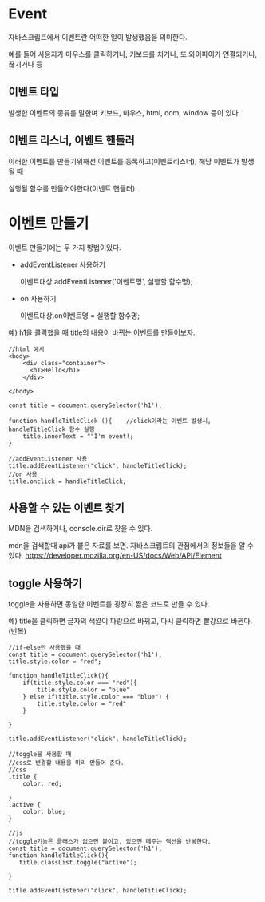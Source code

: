 # Event
자바스크립트에서 이벤트란 어떠한 일이 발생했음을 의미한다.

예를 들어 사용자가 마우스를 클릭하거나, 키보드를 치거나,
또 와이파이가 연결되거나, 끊기거나 등


## 이벤트 타입
발생한 이벤트의 종류를 말한며 키보드, 마우스, html, dom, window 등이 있다.

## 이벤트 리스너, 이벤트 핸들러

이러한 이벤트를 만들기위해선 이벤트를 등록하고(이벤트리스너), 해당 이벤트가 발생될 때

실행될 함수를 만들어야한다(이벤트 핸들러). 

# 이벤트 만들기
이벤트 만들기에는 두 가지 방법이있다.  
- addEventListener 사용하기

    이벤트대상.addEventListener('이벤트명', 실행할 함수명);
- on 사용하기

    이벤트대상.on이벤트명 = 실행할 함수명;


예) h1을 클릭했을 때 title의 내용이 바뀌는 이벤트를 만들어보자.
```
//html 예시
<body>
    <div class="container">
      <h1>Hello</h1>
    </div>

</body>

const title = document.querySelector('h1');

function handleTitleClick (){    //click이라는 이벤트 발생시, handleTitleClick 함수 실행
    title.innerText = ""I'm event!;
}

//addEventListener 사용
title.addEventListener("click", handleTitleClick);
//on 사용
title.onclick = handleTitleClick;
```

## 사용할 수 있는 이벤트 찾기
MDN을 검색하거나, console.dir로 찾을 수 있다.

mdn을 검색할때 api가 붙은 자료를 보면.
자바스크립트의 관점에서의 정보들을 알 수 있다.
https://developer.mozilla.org/en-US/docs/Web/API/Element

## toggle 사용하기
toggle을 사용하면 동일한 이벤트를 굉장히 짧은 코드로 만들 수 있다.

예) title을 클릭하면 글자의 색깔이 파랑으로 바뀌고, 다시 클릭하면 빨강으로 바뀐다. (반복)

```
//if-else만 사용했을 때
const title = document.querySelector('h1');
title.style.color = "red";

function handleTitleClick(){
    if(title.style.color === "red"){
        title.style.color = "blue"
    } else if(title.style.color === "blue") {
        title.style.color = "red"
    }
    
}

title.addEventListener("click", handleTitleClick);
```
```
//toggle을 사용할 때
//css로 변경할 내용을 미리 만들어 준다.
//css
.title {
    color: red;

} 
.active {
    color: blue;
}

//js
//toggle기능은 클래스가 없으면 붙이고, 있으면 떼주는 액션을 반복한다.
const title = document.querySelector('h1');
function handleTitleClick(){
   title.classList.toggle("active");
    
}

title.addEventListener("click", handleTitleClick);
```